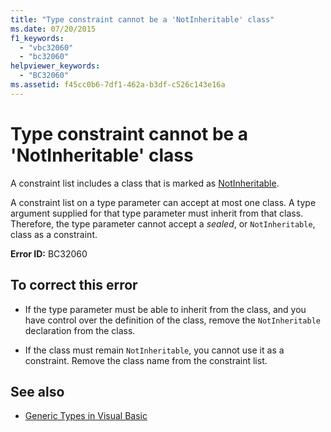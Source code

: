 ```yaml
---
title: "Type constraint cannot be a 'NotInheritable' class"
ms.date: 07/20/2015
f1_keywords: 
  - "vbc32060"
  - "bc32060"
helpviewer_keywords: 
  - "BC32060"
ms.assetid: f45cc0b6-7df1-462a-b3df-c526c143e16a
---
```

# Type constraint cannot be a 'NotInheritable' class
A constraint list includes a class that is marked as [NotInheritable](../../visual-basic/language-reference/modifiers/notinheritable.md).  
  
 A constraint list on a type parameter can accept at most one class. A type argument supplied for that type parameter must inherit from that class. Therefore, the type parameter cannot accept a *sealed*, or `NotInheritable`, class as a constraint.  
  
 **Error ID:** BC32060  
  
## To correct this error  
  
- If the type parameter must be able to inherit from the class, and you have control over the definition of the class, remove the `NotInheritable` declaration from the class.  
  
- If the class must remain `NotInheritable`, you cannot use it as a constraint. Remove the class name from the constraint list.  
  
## See also

- [Generic Types in Visual Basic](../../visual-basic/programming-guide/language-features/data-types/generic-types.md)
